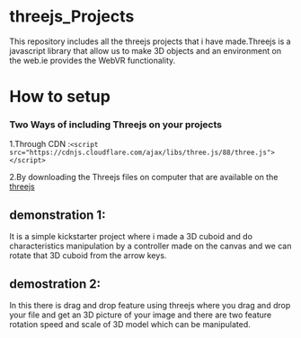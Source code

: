 # threejs_Projects

This repository includes all the threejs projects that i have made.Threejs is a javascript library that allow us to 
make 3D objects and an environment on the web.ie provides the WebVR functionality. 

# How to setup
### Two Ways of including Threejs on your projects
1.Through CDN :``` <script src="https://cdnjs.cloudflare.com/ajax/libs/three.js/88/three.js"></script> ```

2.By downloading the Threejs files on computer that are available on the [threejs](https://threejs.org/)


## demonstration 1:
It is a simple kickstarter project where i made a 3D cuboid and do characteristics manipulation by a controller made on the canvas
and we can rotate that 3D cuboid from the arrow keys.

## demostration 2:

In this there is drag and drop feature using threejs where you drag and drop your file and get an 3D picture of your image and there are two feature rotation speed and scale of 3D model which can be manipulated.
